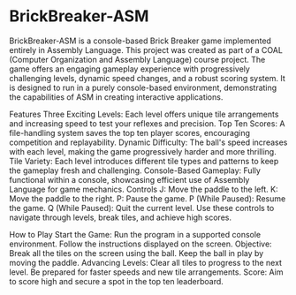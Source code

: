 # BrickBreaker-ASM
BrickBreaker-ASM is a console-based Brick Breaker game implemented entirely in Assembly Language. This project was created as part of a COAL (Computer Organization and Assembly Language) course project. The game offers an engaging gameplay experience with progressively challenging levels, dynamic speed changes, and a robust scoring system. It is designed to run in a purely console-based environment, demonstrating the capabilities of ASM in creating interactive applications.

Features
Three Exciting Levels: Each level offers unique tile arrangements and increasing speed to test your reflexes and precision.
Top Ten Scores: A file-handling system saves the top ten player scores, encouraging competition and replayability.
Dynamic Difficulty: The ball's speed increases with each level, making the game progressively harder and more thrilling.
Tile Variety: Each level introduces different tile types and patterns to keep the gameplay fresh and challenging.
Console-Based Gameplay: Fully functional within a console, showcasing efficient use of Assembly Language for game mechanics.
Controls
J: Move the paddle to the left.
K: Move the paddle to the right.
P: Pause the game.
P (While Paused): Resume the game.
Q (While Paused): Quit the current level.
Use these controls to navigate through levels, break tiles, and achieve high scores.

How to Play
Start the Game:
Run the program in a supported console environment.
Follow the instructions displayed on the screen.
Objective:
Break all the tiles on the screen using the ball.
Keep the ball in play by moving the paddle.
Advancing Levels:
Clear all tiles to progress to the next level.
Be prepared for faster speeds and new tile arrangements.
Score:
Aim to score high and secure a spot in the top ten leaderboard.
